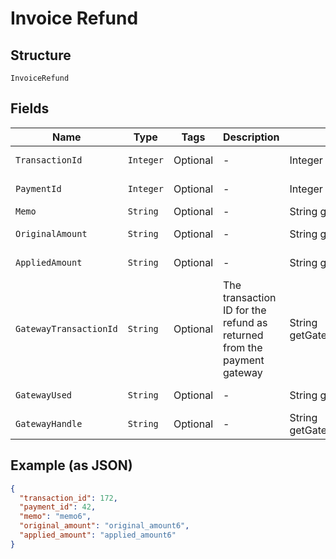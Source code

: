 
# Invoice Refund

## Structure

`InvoiceRefund`

## Fields

| Name | Type | Tags | Description | Getter | Setter |
|  --- | --- | --- | --- | --- | --- |
| `TransactionId` | `Integer` | Optional | - | Integer getTransactionId() | setTransactionId(Integer transactionId) |
| `PaymentId` | `Integer` | Optional | - | Integer getPaymentId() | setPaymentId(Integer paymentId) |
| `Memo` | `String` | Optional | - | String getMemo() | setMemo(String memo) |
| `OriginalAmount` | `String` | Optional | - | String getOriginalAmount() | setOriginalAmount(String originalAmount) |
| `AppliedAmount` | `String` | Optional | - | String getAppliedAmount() | setAppliedAmount(String appliedAmount) |
| `GatewayTransactionId` | `String` | Optional | The transaction ID for the refund as returned from the payment gateway | String getGatewayTransactionId() | setGatewayTransactionId(String gatewayTransactionId) |
| `GatewayUsed` | `String` | Optional | - | String getGatewayUsed() | setGatewayUsed(String gatewayUsed) |
| `GatewayHandle` | `String` | Optional | - | String getGatewayHandle() | setGatewayHandle(String gatewayHandle) |

## Example (as JSON)

```json
{
  "transaction_id": 172,
  "payment_id": 42,
  "memo": "memo6",
  "original_amount": "original_amount6",
  "applied_amount": "applied_amount6"
}
```

